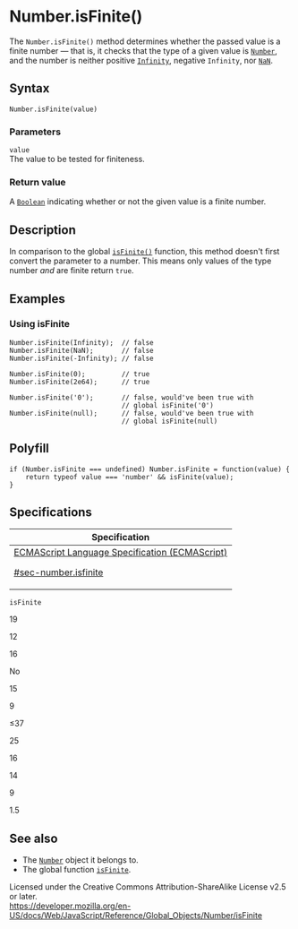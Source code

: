 # Number.isFinite()

The `Number.isFinite()` method determines whether the passed value is a finite number — that is, it checks that the type of a given value is [`Number`](../number), and the number is neither positive [`Infinity`](../infinity), negative `Infinity`, nor [`NaN`](../nan).

## Syntax

    Number.isFinite(value)

### Parameters

`value`  
The value to be tested for finiteness.

### Return value

A [`Boolean`](../boolean) indicating whether or not the given value is a finite number.

## Description

In comparison to the global [`isFinite()`](../isfinite) function, this method doesn't first convert the parameter to a number. This means only values of the type number _and_ are finite return `true`.

## Examples

### Using isFinite

    Number.isFinite(Infinity);  // false
    Number.isFinite(NaN);       // false
    Number.isFinite(-Infinity); // false

    Number.isFinite(0);         // true
    Number.isFinite(2e64);      // true

    Number.isFinite('0');       // false, would've been true with
                                // global isFinite('0')
    Number.isFinite(null);      // false, would've been true with
                                // global isFinite(null)

## Polyfill

    if (Number.isFinite === undefined) Number.isFinite = function(value) {
        return typeof value === 'number' && isFinite(value);
    }

## Specifications

<table><thead><tr class="header"><th>Specification</th></tr></thead><tbody><tr class="odd"><td><a href="https://tc39.es/ecma262/#sec-number.isfinite">ECMAScript Language Specification (ECMAScript) 
<br/>

<span class="small">#sec-number.isfinite</span></a></td></tr></tbody></table>

`isFinite`

19

12

16

No

15

9

≤37

25

16

14

9

1.5

## See also

-   The [`Number`](../number) object it belongs to.
-   The global function [`isFinite`](../isfinite).

 
Licensed under the Creative Commons Attribution-ShareAlike License v2.5 or later.  
<a href="https://developer.mozilla.org/en-US/docs/Web/JavaScript/Reference/Global_Objects/Number/isFinite" class="_attribution-link">https://developer.mozilla.org/en-US/docs/Web/JavaScript/Reference/Global_Objects/Number/isFinite</a>

